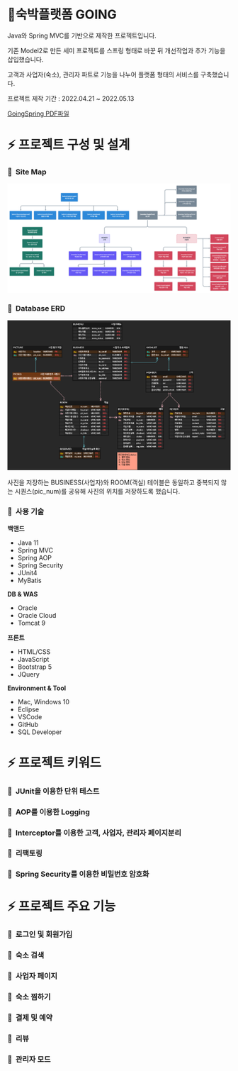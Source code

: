 # 🎒숙박플랫폼 GOING

Java와 Spring MVC를 기반으로 제작한 프로젝트입니다.

기존 Model2로 만든 세미 프로젝트를 스프링 형태로 바꾼 뒤 개선작업과 추가 기능을 삽입했습니다.

고객과 사업자(숙소), 관리자 파트로 기능을 나누어 플랫폼 형태의 서비스를 구축했습니다.

프로젝트 제작 기간 : 2022.04.21 ~ 2022.05.13

[GoingSpring PDF파일](GOING%20-%20SPRING%2065d55764fa834e57b754e36919143cd1/GoingSpring.pdf)

# ⚡️ 프로젝트 구성 및 설계


### 📙  Site Map

![사이트맵 (2).png](GOING%20-%20SPRING%2065d55764fa834e57b754e36919143cd1/sitemap.png)

### 📙  Database ERD

![GOING (3).png](GOING%20-%20SPRING%2065d55764fa834e57b754e36919143cd1/GOING_(3).png)

사진을 저장하는 BUSINESS(사업자)와 ROOM(객실) 테이블은 동일하고 중복되지 않는 시퀀스(pic_num)를 공유해 사진의 위치를 저장하도록 했습니다.   

### 📙  사용 기술

**백앤드**

- Java 11
- Spring MVC
- Spring AOP
- Spring Security
- JUnit4
- MyBatis

**DB & WAS**

- Oracle
- Oracle Cloud
- Tomcat 9

**프론트**

- HTML/CSS
- JavaScript
- Bootstrap 5
- JQuery

**Environment & Tool**

- Mac, Windows 10
- Eclipse
- VSCode
- GitHub
- SQL Developer

# ⚡️ 프로젝트 키워드


### 📙  JUnit을 이용한 단위 테스트

### 📙  AOP를 이용한 Logging

### 📙  Interceptor를 이용한 고객, 사업자, 관리자 페이지분리

### 📙  리팩토링

### 📙  Spring Security를 이용한 비밀번호 암호화


# ⚡️ 프로젝트 주요 기능

### 📙  로그인 및 회원가입

### 📙  숙소 검색

### 📙  사업자 페이지

### 📙  숙소 찜하기

### 📙  결제 및 예약

### 📙  리뷰

### 📙  관리자 모드



